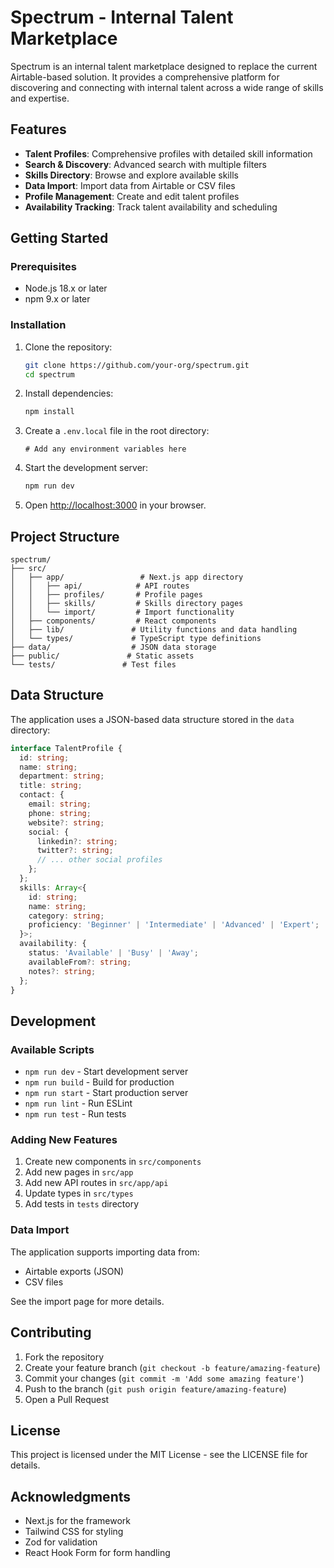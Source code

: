 # Spectrum - Internal Talent Marketplace

Spectrum is an internal talent marketplace designed to replace the current Airtable-based solution. It provides a comprehensive platform for discovering and connecting with internal talent across a wide range of skills and expertise.

## Features

- **Talent Profiles**: Comprehensive profiles with detailed skill information
- **Search & Discovery**: Advanced search with multiple filters
- **Skills Directory**: Browse and explore available skills
- **Data Import**: Import data from Airtable or CSV files
- **Profile Management**: Create and edit talent profiles
- **Availability Tracking**: Track talent availability and scheduling

## Getting Started

### Prerequisites

- Node.js 18.x or later
- npm 9.x or later

### Installation

1. Clone the repository:
   ```bash
   git clone https://github.com/your-org/spectrum.git
   cd spectrum
   ```

2. Install dependencies:
   ```bash
   npm install
   ```

3. Create a `.env.local` file in the root directory:
   ```env
   # Add any environment variables here
   ```

4. Start the development server:
   ```bash
   npm run dev
   ```

5. Open [http://localhost:3000](http://localhost:3000) in your browser.

## Project Structure

```
spectrum/
├── src/
│   ├── app/                 # Next.js app directory
│   │   ├── api/            # API routes
│   │   ├── profiles/       # Profile pages
│   │   ├── skills/         # Skills directory pages
│   │   └── import/         # Import functionality
│   ├── components/         # React components
│   ├── lib/               # Utility functions and data handling
│   └── types/             # TypeScript type definitions
├── data/                  # JSON data storage
├── public/               # Static assets
└── tests/               # Test files
```

## Data Structure

The application uses a JSON-based data structure stored in the `data` directory:

```typescript
interface TalentProfile {
  id: string;
  name: string;
  department: string;
  title: string;
  contact: {
    email: string;
    phone: string;
    website?: string;
    social: {
      linkedin?: string;
      twitter?: string;
      // ... other social profiles
    };
  };
  skills: Array<{
    id: string;
    name: string;
    category: string;
    proficiency: 'Beginner' | 'Intermediate' | 'Advanced' | 'Expert';
  }>;
  availability: {
    status: 'Available' | 'Busy' | 'Away';
    availableFrom?: string;
    notes?: string;
  };
}
```

## Development

### Available Scripts

- `npm run dev` - Start development server
- `npm run build` - Build for production
- `npm run start` - Start production server
- `npm run lint` - Run ESLint
- `npm run test` - Run tests

### Adding New Features

1. Create new components in `src/components`
2. Add new pages in `src/app`
3. Add new API routes in `src/app/api`
4. Update types in `src/types`
5. Add tests in `tests` directory

### Data Import

The application supports importing data from:
- Airtable exports (JSON)
- CSV files

See the import page for more details.

## Contributing

1. Fork the repository
2. Create your feature branch (`git checkout -b feature/amazing-feature`)
3. Commit your changes (`git commit -m 'Add some amazing feature'`)
4. Push to the branch (`git push origin feature/amazing-feature`)
5. Open a Pull Request

## License

This project is licensed under the MIT License - see the LICENSE file for details.

## Acknowledgments

- Next.js for the framework
- Tailwind CSS for styling
- Zod for validation
- React Hook Form for form handling
